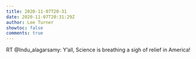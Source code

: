 ```yaml
---
title: 2020-11-07T20-31
date: 2020-11-07T20:31:29Z
author: Lee Turner
showtoc: false
comments: true
---
```


RT @Indu_alagarsamy: Y’all, Science is breathing a sigh of relief in America!

